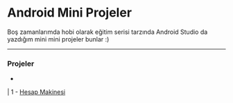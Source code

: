 # Android Mini Projeler

Boş zamanlarımda hobi olarak eğitim serisi tarzında Android Studio da yazdığım mini mini projeler bunlar :)

-----------

### Projeler
-

| 1 - [Hesap Makinesi](/app/src/main/java/com.ozcaan11.android_mini_projeler/FaktoriyelActivity)

